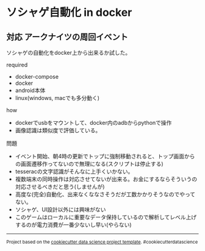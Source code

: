 ソシャゲ自動化 in docker
==============================

対応 アークナイツの周回イベント
------------

ソシャゲの自動化をdocker上から出来るか試した。  
  
required
- docker-compose
- docker
- android本体
- linux(windows, macでも多分動く)


how
- dockerでusbをマウントして、docker内のadbからpythonで操作
- 画像認識は類似度で評価している。

問題
- イベント開始、朝4時の更新でトップに強制移動されると、トップ画面からの画面遷移作ってないので無理になる(スクリプトは停止する)
- tesseracの文字認識がそんなに上手くいかない。
- 複数端末の同時操作は対応させてないが出来る。お金にするならそういうの対応させるべきだと思う(しませんが)
- 高度な(完全)自動化、出来なくななさそうだが工数かかりそうなのでやってない。
- ソシャゲ、UI設計以外には興味がない
- このゲームはローカルに重要なデータ保持しているので解析してレベル上げするのが電力消費が一番少ないし早い(やらない)
--------

<p><small>Project based on the <a target="_blank" href="https://drivendata.github.io/cookiecutter-data-science/">cookiecutter data science project template</a>. #cookiecutterdatascience</small></p>
